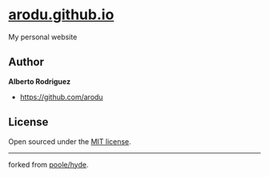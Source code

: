 # [arodu.github.io](https://arodu.github.io/)

My personal website

## Author

**Alberto Rodriguez**
- <https://github.com/arodu>

## License

Open sourced under the [MIT license](LICENSE.md).

--------

forked from [poole/hyde](https://github.com/poole/hyde).
